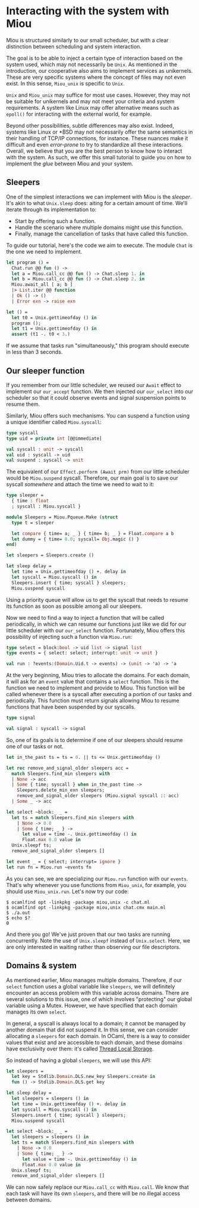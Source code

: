# Interacting with the system with Miou

Miou is structured similarly to our small scheduler, but with a clear
distinction between scheduling and system interaction.

The goal is to be able to inject a certain type of interaction based on the
system used, which may not necessarily be `Unix`. As mentioned in the
introduction, our cooperative also aims to implement services as unikernels.
These are very specific systems where the concept of files may not even exist.
In this sense, `Miou_unix` is specific to `Unix`.

`Unix` and `Miou_unix` may suffice for most use cases. However, they may not be
suitable for unikernels and may not meet your criteria and system requirements.
A system like Linux may offer alternative means such as `epoll()` for
interacting with the external world, for example.

Beyond other possibilities, subtle differences may also exist. Indeed, systems
like Linux or \*BSD may not necessarily offer the same semantics in their
handling of TCP/IP connections, for instance. These nuances make it difficult
and even _error-prone_ to try to standardize all these interactions. Overall, we
believe that you are the best person to know how to interact with the system. As
such, we offer this small tutorial to guide you on how to implement the _glue_
between Miou and your system.

## Sleepers

One of the simplest interactions we can implement with Miou is the _sleeper_.
It's akin to what `Unix.sleep` does: aiting for a certain amount of time. We'll
iterate through its implementation to:
- Start by offering such a function.
- Handle the scenario where multiple domains might use this function.
- Finally, manage the cancellation of tasks that have called this function.

To guide our tutorial, here's the code we aim to execute. The module `Chat` is
the one we need to implement.
```ocaml
let program () =
  Chat.run @@ fun () ->
  let a = Miou.call_cc @@ fun () -> Chat.sleep 1. in
  let b = Miou.call_cc @@ fun () -> Chat.sleep 2. in
  Miou.await_all [ a; b ]
  |> List.iter @@ function
  | Ok () -> ()
  | Error exn -> raise exn

let () =
  let t0 = Unix.gettimeofday () in
  program ();
  let t1 = Unix.gettimeofday () in
  assert (t1 -. t0 < 3.)
```

If we assume that tasks run "simultaneously," this program should execute in
less than 3 seconds.

## Our sleeper function

If you remember from our little scheduler, we reused our `Await` effect to
implement our `our_accept` function. We then injected our `our_select` into our
scheduler so that it could observe events and signal suspension points to resume
them.

Similarly, Miou offers such mechanisms. You can suspend a function using a
unique identifier called `Miou.syscall`:
```ocaml
type syscall
type uid = private int [@@immediate]

val syscall : unit -> syscall
val uid : syscall -> uid
val suspend : syscall -> unit
```

The equivalent of our `Effect.perform (Await prm)` from our little scheduler
would be `Miou.suspend` syscall. Therefore, our main goal is to save our syscall
_somewhere_ and attach the time we need to wait to it:
```ocaml
type sleeper =
  { time : float
  ; syscall : Miou.syscall }

module Sleepers = Miou.Pqueue.Make (struct
  type t = sleeper

  let compare { time= a; _ } { time= b; _ } = Float.compare a b
  let dummy = { time= 0.0; syscall= Obj.magic () }
end)

let sleepers = Sleepers.create ()

let sleep delay =
  let time = Unix.gettimeofday () +. delay in
  let syscall = Miou.syscall () in
  Sleepers.insert { time; syscall } sleepers;
  Miou.suspend syscall
```

Using a priority queue will allow us to get the syscall that needs to resume its
function as soon as possible among all our sleepers.

Now we need to find a way to inject a function that will be called periodically,
in which we can resume our functions just like we did for our little scheduler
with our `our_select` function. Fortunately, Miou offers this possibility of
injecting such a function via `Miou.run`:
```ocaml
type select = block:bool -> uid list -> signal list
type events = { select: select; interrupt: unit -> unit }

val run : ?events:(Domain.Uid.t -> events) -> (unit -> 'a) -> 'a
```


At the very beginning, Miou tries to allocate the domains. For each domain, it
will ask for an `event` value that contains a `select` function. This is the
function we need to implement and provide to Miou. This function will be called
whenever there is a syscall after executing a portion of our tasks and
periodically. This function must return signals allowing Miou to resume
functions that have been suspended by our syscalls.
```ocaml
type signal

val signal : syscall -> signal
```

So, one of its goals is to determine if one of our sleepers should resume one of
our tasks or not.
```ocaml
let in_the_past ts = ts = 0. || ts <= Unix.gettimeofday ()

let rec remove_and_signal_older sleepers acc =
  match Sleepers.find_min sleepers with
  | None -> acc
  | Some { time; syscall } when in_the_past time ->
    Sleepers.delete_min_exn sleepers;
    remove_and_signal_older sleepers (Miou.signal syscall :: acc)
  | Some _ -> acc

let select ~block:_ _ =
  let ts = match Sleepers.find_min sleepers with
    | None -> 0.0
    | Some { time; _ } ->
      let value = time -. Unix.gettimeofday () in
      Float.max 0.0 value in
  Unix.sleepf ts;
  remove_and_signal_older sleepers []

let event _ = { select; interrupt= ignore }
let run fn = Miou.run ~events fn
```

As you can see, we are specializing our `Miou.run` function with our `events`.
That's why whenever you use functions from `Miou_unix`, for example, you should
use `Miou_unix.run`. Let's now try our code:
```shell
$ ocamlfind opt -linkpkg -package miou,unix -c chat.ml
$ ocamlfind opt -linkpkg -package miou,unix chat.cmx main.ml
$ ./a.out
$ echo $?
0
```

And there you go! We've just proven that our two tasks are running concurrently.
Note the use of `Unix.sleepf` instead of `Unix.select`. Here, we are only
interested in waiting rather than observing our file descriptors.

## Domains & system

As mentioned earlier, Miou manages multiple domains. Therefore, if our `select`
function uses a global variable like `sleepers`, we will definitely encounter an
access problem with this variable across domains. There are several solutions to
this issue, one of which involves "protecting" our global variable using a
Mutex. However, we have specified that each domain manages its own `select`.

In general, a syscall is always local to a domain; it cannot be managed by
another domain that did not suspend it. In this sense, we can consider
allocating a `sleepers` for each domain. In OCaml, there is a way to consider
values that exist and are accessible to each domain, and these domains have
exclusivity over them: it's called [Thread Local Storage][tls].

So instead of having a global `sleepers`, we will use this API:
```ocaml
let sleepers =
  let key = Stdlib.Domain.DLS.new_key Sleepers.create in
  fun () -> Stdlib.Domain.DLS.get key

let sleep delay =
  let sleepers = sleepers () in
  let time = Unix.gettimeofday () +. delay in
  let syscall = Miou.syscall () in
  Sleepers.insert { time; syscall } sleepers;
  Miou.suspend syscall

let select ~block:_ _ =
  let sleepers = sleepers () in
  let ts = match Sleepers.find_min sleepers with
    | None -> 0.0
    | Some { time; _ } ->
      let value = time -. Unix.gettimeofday () in
      Float.max 0.0 value in
  Unix.sleepf ts;
  remove_and_signal_older sleepers []
```

We can now safely replace our `Miou.call_cc` with `Miou.call`. We know that each
task will have its own `sleepers`, and there will be no illegal access between
domains.

[tls]: https://en.wikipedia.org/wiki/Thread-local_storage
